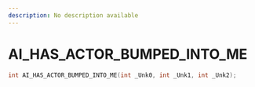 ```yaml
---
description: No description available 
---
```


# AI_HAS_ACTOR_BUMPED_INTO_ME

```cpp
int AI_HAS_ACTOR_BUMPED_INTO_ME(int _Unk0, int _Unk1, int _Unk2);
```